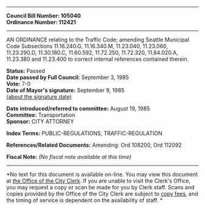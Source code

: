 * * * * *  
  
**Council Bill Number: [](#h0)[](#h2)105040**   
**Ordinance Number: 112421**  
  
* * * * *  
  
AN ORDINANCE relating to the Traffic Code; amending Seattle Municipal Code Subsections 11.16.240.G, 11.16.340.M, 11.23.040, 11.23.060, 11.23.290.D, 11.30.180.C, 11.60.592, 11.72.250, 11.72.320, 11.84.020.A, 11.23.380 and 11.23.400 to correct internal references contained therein.  
  
**Status:** Passed   
**Date passed by Full Council:** September 3, 1985   
**Vote:** 7-0   
**Date of Mayor's signature:** September 9, 1985   
[(about the signature date)](/~public/approvaldate.htm)   
  
  
**Date introduced/referred to committee:** August 19, 1985   
**Committee:** Transportation   
**Sponsor:** CITY ATTORNEY   
  
**Index Terms:** PUBLIC-REGULATIONS, TRAFFIC-REGULATION  
  
**References/Related Documents:** Amending: Ord 108200, Ord 112092  
  
**Fiscal Note:** *(No fiscal note available at this time)*  
  
* * * * *  
  
*No text for this document is available on-line. You may view this document at [the Office of the City Clerk](http://www.seattle.gov/leg/clerk/contactUs.htm). If you are unable to visit the Clerk's Office, you may request a copy or scan be made for you by Clerk staff. Scans and copies provided by the Office of the City Clerk are subject to [copy fees](http://clerk.seattle.gov/~public/clerkfees.htm), and the timing of service is dependent on the availability of staff. *  
  
  
